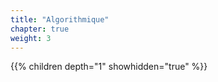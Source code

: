 ```yaml
---
title: "Algorithmique"
chapter: true
weight: 3
---
```


{{% children depth="1" showhidden="true" %}}
